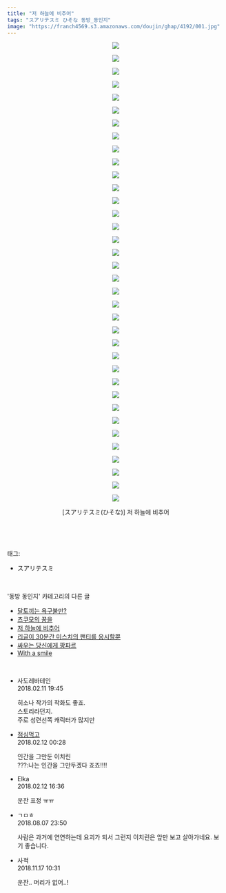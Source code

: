 ```yaml
---
title: "저 하늘에 비추어"
tags: "スアリテスミ ひそな 동방_동인지"
image: "https://franch4569.s3.amazonaws.com/doujin/ghap/4192/001.jpg"
---
```

<div class="article">
<p style="text-align: center; clear: none; float: none;"><img src="{{ site.imgserver2 }}/ghap/4192/001.jpg"/></p>
<p style="text-align: center; clear: none; float: none;"><img src="{{ site.imgserver2 }}/ghap/4192/002.jpg"/></p>
<p style="text-align: center; clear: none; float: none;"><img src="{{ site.imgserver2 }}/ghap/4192/003.jpg"/></p>
<p style="text-align: center; clear: none; float: none;"><img src="{{ site.imgserver2 }}/ghap/4192/004.jpg"/></p>
<p style="text-align: center; clear: none; float: none;"><img src="{{ site.imgserver2 }}/ghap/4192/005.jpg"/></p>
<p style="text-align: center; clear: none; float: none;"><img src="{{ site.imgserver2 }}/ghap/4192/006.jpg"/></p>
<p style="text-align: center; clear: none; float: none;"><img src="{{ site.imgserver2 }}/ghap/4192/007.jpg"/></p>
<p style="text-align: center; clear: none; float: none;"><img src="{{ site.imgserver2 }}/ghap/4192/008.jpg"/></p>
<p style="text-align: center; clear: none; float: none;"><img src="{{ site.imgserver2 }}/ghap/4192/009.jpg"/></p>
<p style="text-align: center; clear: none; float: none;"><img src="{{ site.imgserver2 }}/ghap/4192/010.jpg"/></p>
<p style="text-align: center; clear: none; float: none;"><img src="{{ site.imgserver2 }}/ghap/4192/011.jpg"/></p>
<p style="text-align: center; clear: none; float: none;"><img src="{{ site.imgserver2 }}/ghap/4192/012.jpg"/></p>
<p style="text-align: center; clear: none; float: none;"><img src="{{ site.imgserver2 }}/ghap/4192/013.jpg"/></p>
<p style="text-align: center; clear: none; float: none;"><img src="{{ site.imgserver2 }}/ghap/4192/014.jpg"/></p>
<p style="text-align: center; clear: none; float: none;"><img src="{{ site.imgserver2 }}/ghap/4192/015.jpg"/></p>
<p style="text-align: center; clear: none; float: none;"><img src="{{ site.imgserver2 }}/ghap/4192/016.jpg"/></p>
<p style="text-align: center; clear: none; float: none;"><img src="{{ site.imgserver2 }}/ghap/4192/017.jpg"/></p>
<p style="text-align: center; clear: none; float: none;"><img src="{{ site.imgserver2 }}/ghap/4192/018.jpg"/></p>
<p style="text-align: center; clear: none; float: none;"><img src="{{ site.imgserver2 }}/ghap/4192/019.jpg"/></p>
<p style="text-align: center; clear: none; float: none;"><img src="{{ site.imgserver2 }}/ghap/4192/020.jpg"/></p>
<p style="text-align: center; clear: none; float: none;"><img src="{{ site.imgserver2 }}/ghap/4192/021.jpg"/></p>
<p style="text-align: center; clear: none; float: none;"><img src="{{ site.imgserver2 }}/ghap/4192/022.jpg"/></p>
<p style="text-align: center; clear: none; float: none;"><img src="{{ site.imgserver2 }}/ghap/4192/023.jpg"/></p>
<p style="text-align: center; clear: none; float: none;"><img src="{{ site.imgserver2 }}/ghap/4192/024.jpg"/></p>
<p style="text-align: center; clear: none; float: none;"><img src="{{ site.imgserver2 }}/ghap/4192/025.jpg"/></p>
<p style="text-align: center; clear: none; float: none;"><img src="{{ site.imgserver2 }}/ghap/4192/026.jpg"/></p>
<p style="text-align: center; clear: none; float: none;"><img src="{{ site.imgserver2 }}/ghap/4192/027.jpg"/></p>
<p style="text-align: center; clear: none; float: none;"><img src="{{ site.imgserver2 }}/ghap/4192/028.jpg"/></p>
<p style="text-align: center; clear: none; float: none;"><img src="{{ site.imgserver2 }}/ghap/4192/029.jpg"/></p>
<p style="text-align: center; clear: none; float: none;"><img src="{{ site.imgserver2 }}/ghap/4192/030.jpg"/></p>
<p style="text-align: center; clear: none; float: none;"><img src="{{ site.imgserver2 }}/ghap/4192/031.jpg"/></p>
<p style="text-align: center; clear: none; float: none;"><img src="{{ site.imgserver2 }}/ghap/4192/032.jpg"/></p>
<p style="text-align: center; clear: none; float: none;"><img src="{{ site.imgserver2 }}/ghap/4192/033.jpg"/></p>
<p style="text-align: center; clear: none; float: none;"><img src="{{ site.imgserver2 }}/ghap/4192/034.jpg"/></p>
<p style="text-align: center; clear: none; float: none;"><img src="{{ site.imgserver2 }}/ghap/4192/035.jpg"/></p>
<p style="text-align: center; clear: none; float: none;"><img src="{{ site.imgserver2 }}/ghap/4192/036.jpg"/></p>
<p style="text-align: center; clear: none; float: none;">[スアリテスミ(ひそな)] 저 하늘에 비추어</p>
<p><br/></p>
</div><br/>
<div class="tagTrail">
<p>태그: </p>
<ul>
<li>スアリテスミ</li>
</ul>
</div><br/>
<div class="another">
<p>'동방 동인지' 카테고리의 다른 글</p>
<ul>
<li><a href="/ghap_4199">달토끼는 욕구불만?</a></li>
<li><a href="/ghap_4193">츠쿠모의 꿈을</a></li>
<li><a href="/ghap_4192">저 하늘에 비추어</a></li>
<li><a href="/ghap_4190">리글이 30분간 미스치의 팬티를 응시할뿐</a></li>
<li><a href="/ghap_4189">싸우는 당신에게 팡파르</a></li>
<li><a href="/ghap_4188">With a smile</a></li>
</ul>
</div><br/>
<div class="cb_module cb_fluid">
<div class="cb_wrt cb_profile">
<div class="comment">
<ul>
<li class="cb_thumb_off" id="comment15197490">
<div class="cb_comment_area">
<div class="cb_info_area">
<div class="cb_section">
<span class="cb_nick_name">사도레바테인</span>
</div>
<div class="cb_section">
<span class="cb_date">2018.02.11 19:45 </span>
</div>
</div>
<div class="cb_dsc_comment">
<p class="cb_dsc">
											히소나 작가의 작화도 좋죠.<br/>
스토리라던지.<br/>
주로 성련선쪽 캐릭터가 많지만
										</p>
</div>
</div></li>
<li class="cb_thumb_off" id="comment15197708">
<div class="cb_comment_area">
<div class="cb_info_area">
<div class="cb_section">
<span class="cb_nick_name"> <a href="http://jsvehw" onclick="return openLinkInNewWindow(this)">점심먹고</a></span>
</div>
<div class="cb_section">
<span class="cb_date">2018.02.12 00:28 </span>
</div>
</div>
<div class="cb_dsc_comment">
<p class="cb_dsc">
											인간을 그만둔 이치린<br/>
???:나는 인간을 그만두겠다 죠죠!!!!
										</p>
</div>
</div></li>
<li class="cb_thumb_off" id="comment15198145">
<div class="cb_comment_area">
<div class="cb_info_area">
<div class="cb_section">
<span class="cb_nick_name">Elka</span>
</div>
<div class="cb_section">
<span class="cb_date">2018.02.12 16:36 </span>
</div>
</div>
<div class="cb_dsc_comment">
<p class="cb_dsc">
											운잔 표정 ㅠㅠ
										</p>
</div>
</div></li>
<li class="cb_thumb_off" id="comment15302928">
<div class="cb_comment_area">
<div class="cb_info_area">
<div class="cb_section">
<span class="cb_nick_name">ㄱㅁㅎ</span>
</div>
<div class="cb_section">
<span class="cb_date">2018.08.07 23:50 </span>
</div>
</div>
<div class="cb_dsc_comment">
<p class="cb_dsc">
											사람은 과거에 연연하는데 요괴가 되서 그런지 이치린은 앞만 보고 살아가네요. 보기 좋습니다.
										</p>
</div>
</div></li>
<li class="cb_thumb_off" id="comment15374334">
<div class="cb_comment_area">
<div class="cb_info_area">
<div class="cb_section">
<span class="cb_nick_name">사적</span>
</div>
<div class="cb_section">
<span class="cb_date">2018.11.17 10:31 </span>
</div>
</div>
<div class="cb_dsc_comment">
<p class="cb_dsc">
											운잔.. 머리가 없어..!
										</p>
</div>
</div></li>
</ul>
</div>
</div><!-- commentList close -->
</div><br/>
